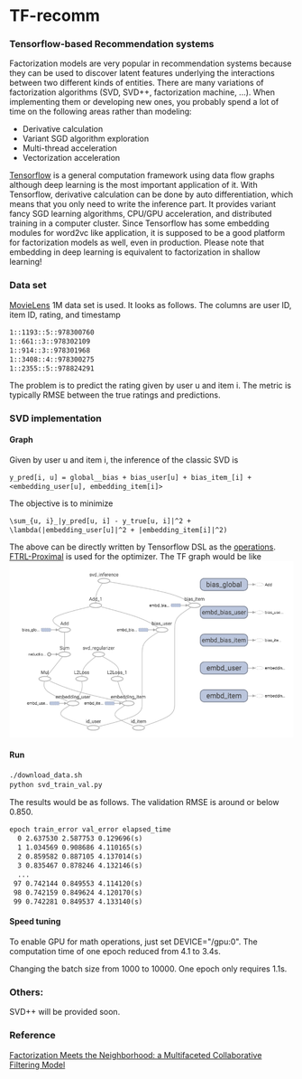 # TF-recomm
### Tensorflow-based Recommendation systems

Factorization models are very popular in recommendation systems because they can be used to discover latent features underlying the interactions between two different kinds of entities. There are many variations of factorization algorithms (SVD, SVD++, factorization machine, ...). When implementing them or developing new ones, you probably spend a lot of time on the following areas rather than modeling:
* Derivative calculation
* Variant SGD algorithm exploration
* Multi-thread acceleration
* Vectorization acceleration

[Tensorflow](https://www.tensorflow.org/) is a general computation framework using data flow graphs although deep learning is the most important application of it. With Tensorflow, derivative calculation can be done by auto differentiation, which means that you only need to write the inference part. It provides variant fancy SGD learning algorithms, CPU/GPU acceleration, and distributed training in a computer cluster. Since Tensorflow has some embedding modules for word2vc like application, it is supposed to be a good platform for factorization models as well, even in production. Please note that embedding in deep learning is equivalent to factorization in shallow learning! 


### Data set
[MovieLens](http://grouplens.org/datasets/movielens/) 1M data set is used. It looks as follows. The columns are user ID, item ID, rating, and timestamp
```
1::1193::5::978300760
1::661::3::978302109
1::914::3::978301968
1::3408::4::978300275
1::2355::5::978824291
```
The problem is to predict the rating given by user u and item i. The metric is typically RMSE between the true ratings and predictions.

### SVD implementation

#### Graph
Given by user u and item i, the inference of the classic SVD is 
```
y_pred[i, u] = global__bias + bias_user[u] + bias_item_[i] + <embedding_user[u], embedding_item[i]>
```
The objective is to minimize
```
\sum_{u, i}_|y_pred[u, i] - y_true[u, i]|^2 + \lambda(|embedding_user[u]|^2 + |embedding_item[i]|^2)
```
The above can be directly written by Tensorflow DSL as the [operations](https://github.com/songgc/TF-recomm/blob/master/ops.py). [FTRL-Proximal](http://static.googleusercontent.com/media/research.google.com/en/us/pubs/archive/41159.pdf) is used for the optimizer. The TF graph would be like
![](doc/graph_svd.png)

#### Run
```bash
./download_data.sh
python svd_train_val.py
```
The results would be as follows. The validation RMSE is around or below 0.850.
```
epoch train_error val_error elapsed_time
  0 2.637530 2.587753 0.129696(s)
  1 1.034569 0.908686 4.110165(s)
  2 0.859582 0.887105 4.137014(s)
  3 0.835467 0.878246 4.132146(s)
  ...
 97 0.742144 0.849553 4.114120(s)
 98 0.742159 0.849624 4.120170(s)
 99 0.742281 0.849537 4.133140(s)
```

#### Speed tuning
To enable GPU for math operations, just set DEVICE="/gpu:0". The computation time of one epoch reduced from 4.1 to 3.4s.

Changing the batch size from 1000 to 10000. One epoch only requires 1.1s.

### Others:
SVD++ will be provided soon.

### Reference
[Factorization Meets the Neighborhood: a Multifaceted Collaborative Filtering Model](http://www.cs.rochester.edu/twiki/pub/Main/HarpSeminar/Factorization_Meets_the_Neighborhood-_a_Multifaceted_Collaborative_Filtering_Model.pdf)